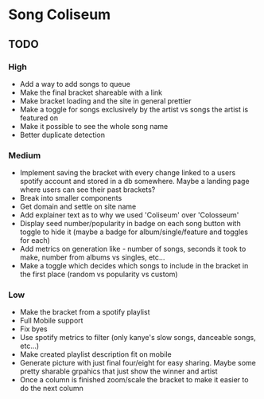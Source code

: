 # Song Coliseum
## TODO
### High
- Add a way to add songs to queue
- Make the final bracket shareable with a link
- Make bracket loading and the site in general prettier
- Make a toggle for songs exclusively by the artist vs songs the artist is featured on
- Make it possible to see the whole song name
- Better duplicate detection
### Medium
- Implement saving the bracket with every change linked to a users spotify account and stored in a db somewhere. Maybe a landing page where users can see their past brackets?
- Break into smaller components
- Get domain and settle on site name
- Add explainer text as to why we used 'Coliseum' over 'Colosseum'
- Display seed number/popularity in badge on each song button with toggle to hide it (maybe a badge for album/single/feature and toggles for each)
- Add metrics on generation like - number of songs, seconds it took to make, number from albums vs singles, etc...
- Make a toggle which decides which songs to include in the bracket in the first place (random vs popularity vs custom)
### Low
- Make the bracket from a spotify playlist
- Full Mobile support
- Fix byes
- Use spotify metrics to filter (only kanye's slow songs, danceable songs, etc...)
- Make created playlist description fit on mobile
- Generate picture with just final four/eight for easy sharing. Maybe some pretty sharable grpahics that just show the winner and artist
- Once a column is finished zoom/scale the bracket to make it easier to do the next column